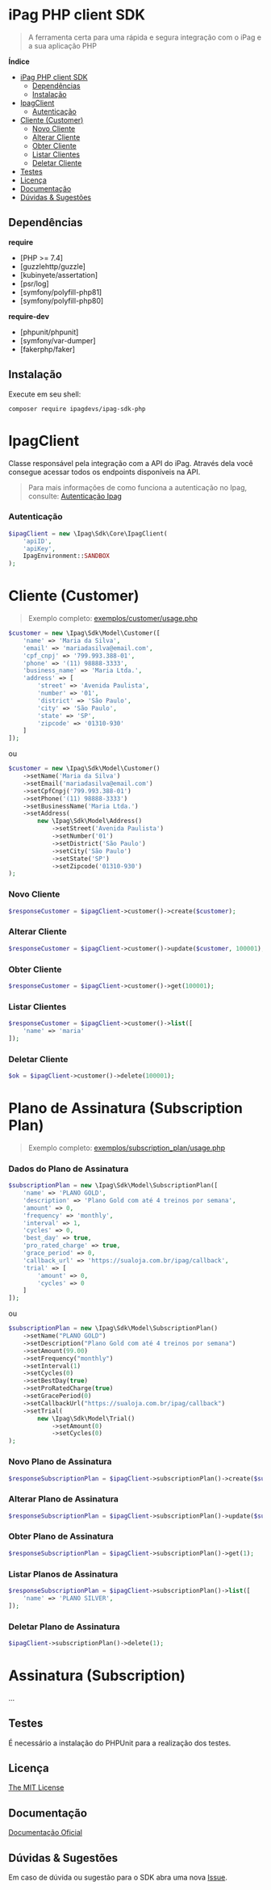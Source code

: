 # iPag PHP client SDK
> A ferramenta certa para uma rápida e segura integração com o iPag e a sua aplicação PHP

**Índice**

- [iPag PHP client SDK](#ipag-php-client-sdk)
    + [Dependências](#dependências)
    + [Instalação](#instalação)
- [IpagClient](#ipag-client)
    + [Autenticação](#autenticação)
- [Cliente (Customer)](#cliente-customer)
    + [Novo Cliente](#novo-cliente)
    + [Alterar Cliente](#alterar-cliente)
    + [Obter Cliente](#obter-cliente)
    + [Listar Clientes](#listar-clientes)
    + [Deletar Cliente](#deletar-cliente)
- [Testes](#testes)
- [Licença](#licença)
- [Documentação](#documentação)
- [Dúvidas \& Sugestões](#dúvidas--sugestões)

## Dependências

**require**
 - [PHP >= 7.4]
 - [guzzlehttp/guzzle]
 - [kubinyete/assertation]
 - [psr/log]
 - [symfony/polyfill-php81]
 - [symfony/polyfill-php80]

**require-dev**
 - [phpunit/phpunit]
 - [symfony/var-dumper]
 - [fakerphp/faker]

## Instalação

Execute em seu shell:

    composer require ipagdevs/ipag-sdk-php

# IpagClient

Classe responsável pela integração com a API do iPag. Através dela você consegue acessar todos os endpoints disponíveis na API.

> Para mais informações de como funciona a autenticação no Ipag, consulte: [Autenticação Ipag](https://developers.ipag.com.br/pt-br/auth)

### Autenticação
```php
$ipagClient = new \Ipag\Sdk\Core\IpagClient(
    'apiID',
    'apiKey',
    IpagEnvironment::SANDBOX
);
```

# Cliente (Customer)

> Exemplo completo: [exemplos/customer/usage.php](./examples/customer/usage.php)

```php
$customer = new \Ipag\Sdk\Model\Customer([
    'name' => 'Maria da Silva',
    'email' => 'mariadasilva@email.com',
    'cpf_cnpj' => '799.993.388-01',
    'phone' => '(11) 98888-3333',
    'business_name' => 'Maria Ltda.',
    'address' => [
        'street' => 'Avenida Paulista',
        'number' => '01',
        'district' => 'São Paulo',
        'city' => 'São Paulo',
        'state' => 'SP',
        'zipcode' => '01310-930'
    ]
]);
```
ou
```php
$customer = new \Ipag\Sdk\Model\Customer()
    ->setName('Maria da Silva')
    ->setEmail('mariadasilva@email.com')
    ->setCpfCnpj('799.993.388-01')
    ->setPhone('(11) 98888-3333')
    ->setBusinessName('Maria Ltda.')
    ->setAddress(
        new \Ipag\Sdk\Model\Address()
            ->setStreet('Avenida Paulista')
            ->setNumber('01')
            ->setDistrict('São Paulo')
            ->setCity('São Paulo')
            ->setState('SP')
            ->setZipcode('01310-930')
);
```

### Novo Cliente
```php
$responseCustomer = $ipagClient->customer()->create($customer);
```

### Alterar Cliente
```php
$responseCustomer = $ipagClient->customer()->update($customer, 100001);
```

### Obter Cliente
```php
$responseCustomer = $ipagClient->customer()->get(100001);
```

### Listar Clientes
```php
$responseCustomer = $ipagClient->customer()->list([
    'name' => 'maria'
]);
```

### Deletar Cliente
```php
$ok = $ipagClient->customer()->delete(100001);
```

# Plano de Assinatura (Subscription Plan)

> Exemplo completo: [exemplos/subscription_plan/usage.php](./examples/subscription_plan/usage.php)

### Dados do Plano de Assinatura
```php
$subscriptionPlan = new \Ipag\Sdk\Model\SubscriptionPlan([
    'name' => 'PLANO GOLD',
    'description' => 'Plano Gold com até 4 treinos por semana',
    'amount' => 0,
    'frequency' => 'monthly',
    'interval' => 1,
    'cycles' => 0,
    'best_day' => true,
    'pro_rated_charge' => true,
    'grace_period' => 0,
    'callback_url' => 'https://sualoja.com.br/ipag/callback',
    'trial' => [
        'amount' => 0,
        'cycles' => 0
    ]
]);
```
ou
```php
$subscriptionPlan = new \Ipag\Sdk\Model\SubscriptionPlan()
    ->setName("PLANO GOLD")
    ->setDescription("Plano Gold com até 4 treinos por semana")
    ->setAmount(99.00)
    ->setFrequency("monthly")
    ->setInterval(1)
    ->setCycles(0)
    ->setBestDay(true)
    ->setProRatedCharge(true)
    ->setGracePeriod(0)
    ->setCallbackUrl("https://sualoja.com.br/ipag/callback")
    ->setTrial(
        new \Ipag\Sdk\Model\Trial()
            ->setAmount(0)
            ->setCycles(0)
);
```

### Novo Plano de Assinatura
```php
$responseSubscriptionPlan = $ipagClient->subscriptionPlan()->create($subscriptionPlan);
```

### Alterar Plano de Assinatura
```php
$responseSubscriptionPlan = $ipagClient->subscriptionPlan()->update($subscriptionPlan, 1);
```

### Obter Plano de Assinatura
```php
$responseSubscriptionPlan = $ipagClient->subscriptionPlan()->get(1);
```

### Listar Planos de Assinatura
```php
$responseSubscriptionPlan = $ipagClient->subscriptionPlan()->list([
    'name' => 'PLANO SILVER',
]);
```

### Deletar Plano de Assinatura
```php
$ipagClient->subscriptionPlan()->delete(1);
```

# Assinatura (Subscription)

...

## Testes

É necessário a instalação do PHPUnit para a realização dos testes.

## Licença
[The MIT License](https://github.com/ipagdevs/ipag-sdk-php/blob/master/LICENSE)

## Documentação

[Documentação Oficial](https://developers.ipag.com.br)

## Dúvidas & Sugestões

Em caso de dúvida ou sugestão para o SDK abra uma nova [Issue](https://github.com/ipagdevs/ipag-sdk-php/issues).